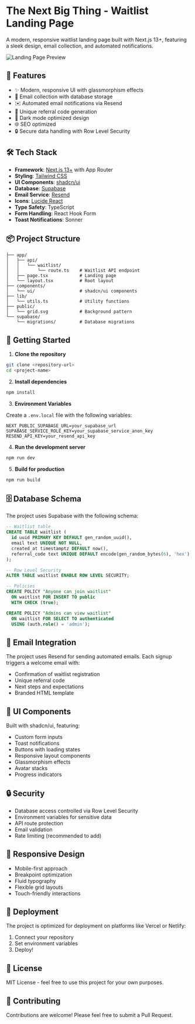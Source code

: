 # The Next Big Thing - Waitlist Landing Page

A modern, responsive waitlist landing page built with Next.js 13+, featuring a sleek design, email collection, and automated notifications.

![Landing Page Preview](https://vercel-templates.s3.us-east-1.amazonaws.com/main-images/waiting_list_landing.png?auto=format&fit=crop&q=80&w=2426&h=600)

## 🚀 Features

- ✨ Modern, responsive UI with glassmorphism effects
- 📝 Email collection with database storage
- ✉️ Automated email notifications via Resend
- 🔗 Unique referral code generation
- 🎨 Dark mode optimized design
- 🌐 SEO optimized
- 🔒 Secure data handling with Row Level Security

## 🛠️ Tech Stack

- **Framework**: [Next.js 13+](https://nextjs.org/) with App Router
- **Styling**: [Tailwind CSS](https://tailwindcss.com/)
- **UI Components**: [shadcn/ui](https://ui.shadcn.com/)
- **Database**: [Supabase](https://supabase.com/)
- **Email Service**: [Resend](https://resend.com/)
- **Icons**: [Lucide React](https://lucide.dev/)
- **Type Safety**: TypeScript
- **Form Handling**: React Hook Form
- **Toast Notifications**: Sonner

## 📦 Project Structure

```
├── app/
│   ├── api/
│   │   └── waitlist/
│   │       └── route.ts    # Waitlist API endpoint
│   ├── page.tsx            # Landing page
│   └── layout.tsx          # Root layout
├── components/
│   └── ui/                 # shadcn/ui components
├── lib/
│   └── utils.ts            # Utility functions
├── public/
│   └── grid.svg            # Background pattern
└── supabase/
    └── migrations/         # Database migrations
```

## 🚀 Getting Started

1. **Clone the repository**

```bash
git clone <repository-url>
cd <project-name>
```

2. **Install dependencies**

```bash
npm install
```

3. **Environment Variables**

Create a `.env.local` file with the following variables:

```env
NEXT_PUBLIC_SUPABASE_URL=your_supabase_url
SUPABASE_SERVICE_ROLE_KEY=your_supabase_service_anon_key
RESEND_API_KEY=your_resend_api_key
```

4. **Run the development server**

```bash
npm run dev
```

5. **Build for production**

```bash
npm run build
```

## 🗄️ Database Schema

The project uses Supabase with the following schema:

```sql
-- Waitlist table
CREATE TABLE waitlist (
  id uuid PRIMARY KEY DEFAULT gen_random_uuid(),
  email text UNIQUE NOT NULL,
  created_at timestamptz DEFAULT now(),
  referral_code text UNIQUE DEFAULT encode(gen_random_bytes(6), 'hex')
);

-- Row Level Security
ALTER TABLE waitlist ENABLE ROW LEVEL SECURITY;

-- Policies
CREATE POLICY "Anyone can join waitlist"
  ON waitlist FOR INSERT TO public
  WITH CHECK (true);

CREATE POLICY "Admins can view waitlist"
  ON waitlist FOR SELECT TO authenticated
  USING (auth.role() = 'admin');
```

## 📧 Email Integration

The project uses Resend for sending automated emails. Each signup triggers a welcome email with:
- Confirmation of waitlist registration
- Unique referral code
- Next steps and expectations
- Branded HTML template

## 🎨 UI Components

Built with shadcn/ui, featuring:
- Custom form inputs
- Toast notifications
- Buttons with loading states
- Responsive layout components
- Glassmorphism effects
- Avatar stacks
- Progress indicators

## 🔒 Security

- Database access controlled via Row Level Security
- Environment variables for sensitive data
- API route protection
- Email validation
- Rate limiting (recommended to add)

## 📱 Responsive Design

- Mobile-first approach
- Breakpoint optimization
- Fluid typography
- Flexible grid layouts
- Touch-friendly interactions

## 🚀 Deployment

The project is optimized for deployment on platforms like Vercel or Netlify:

1. Connect your repository
2. Set environment variables
3. Deploy!

## 📄 License

MIT License - feel free to use this project for your own purposes.

## 🤝 Contributing

Contributions are welcome! Please feel free to submit a Pull Request.
